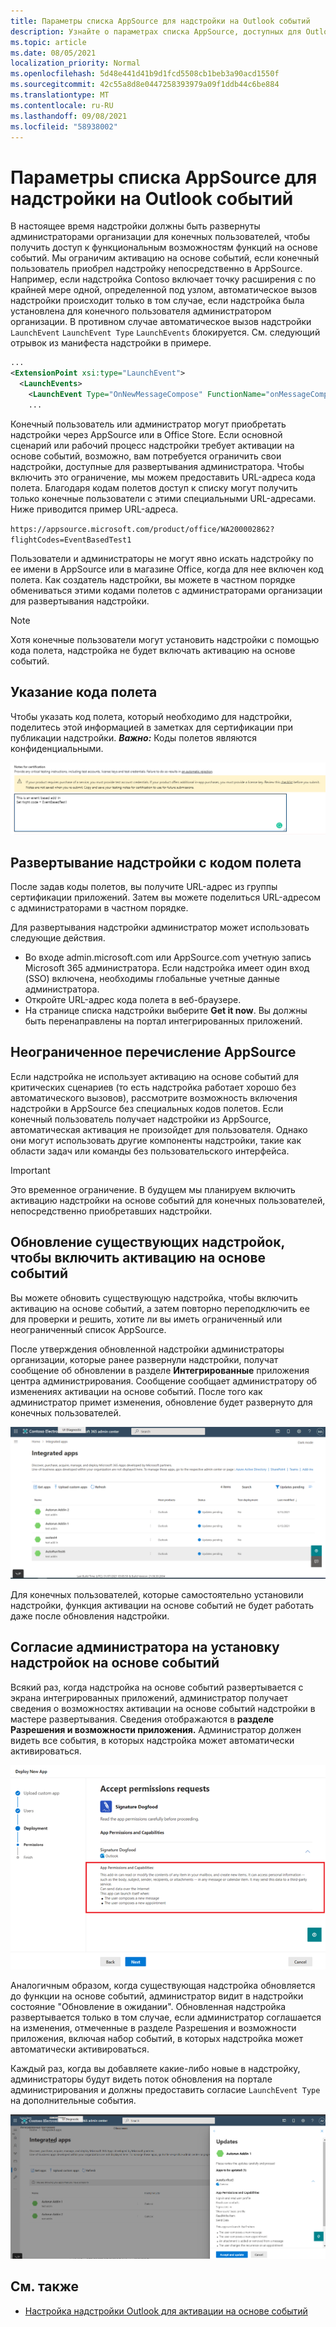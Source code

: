 ```yaml
---
title: Параметры списка AppSource для надстройки на Outlook событий
description: Узнайте о параметрах списка AppSource, доступных для Outlook надстройки, которая реализует активацию на основе событий.
ms.topic: article
ms.date: 08/05/2021
localization_priority: Normal
ms.openlocfilehash: 5d48e441d41b9d1fcd5508cb1beb3a90acd1550f
ms.sourcegitcommit: 42c55a8d8e0447258393979a09f1ddb44c6be884
ms.translationtype: MT
ms.contentlocale: ru-RU
ms.lasthandoff: 09/08/2021
ms.locfileid: "58938002"
---
```

# <a name="appsource-listing-options-for-your-event-based-outlook-add-in"></a>Параметры списка AppSource для надстройки на Outlook событий

В настоящее время надстройки должны быть развернуты администраторами организации для конечных пользователей, чтобы получить доступ к функциональным возможностям функций на основе событий. Мы ограничим активацию на основе событий, если конечный пользователь приобрел надстройку непосредственно в AppSource. Например, если надстройка Contoso включает точку расширения с по крайней мере одной, определенной под узлом, автоматическое вызов надстройки происходит только в том случае, если надстройка была установлена для конечного пользователя администратором организации. В противном случае автоматическое вызов надстройки `LaunchEvent` `LaunchEvent Type` `LaunchEvents` блокируется. См. следующий отрывок из манифеста надстройки в примере.

```xml
...
<ExtensionPoint xsi:type="LaunchEvent">
  <LaunchEvents>
    <LaunchEvent Type="OnNewMessageCompose" FunctionName="onMessageComposeHandler"/>
    ...
```

Конечный пользователь или администратор могут приобретать надстройки через AppSource или в Office Store. Если основной сценарий или рабочий процесс надстройки требует активации на основе событий, возможно, вам потребуется ограничить свои надстройки, доступные для развертывания администратора. Чтобы включить это ограничение, мы можем предоставить URL-адреса кода полета. Благодаря кодам полетов доступ к списку могут получить только конечные пользователи с этими специальными URL-адресами. Ниже приводится пример URL-адреса.

`https://appsource.microsoft.com/product/office/WA200002862?flightCodes=EventBasedTest1`

Пользователи и администраторы не могут явно искать надстройку по ее имени в AppSource или в магазине Office, когда для нее включен код полета. Как создатель надстройки, вы можете в частном порядке обмениваться этими кодами полетов с администраторами организации для развертывания надстройки.

> [!NOTE]
> Хотя конечные пользователи могут установить надстройки с помощью кода полета, надстройка не будет включать активацию на основе событий.

## <a name="specify-a-flight-code"></a>Указание кода полета

Чтобы указать код полета, который необходимо для надстройки, поделитесь этой информацией в заметках для сертификации при публикации надстройки.  _**Важно:**_ Коды полетов являются конфиденциальными.

![Снимок экрана, показывающий пример запроса кода полета в Примечаниях для экрана сертификации во время публикации.](../images/outlook-publish-notes-for-certification-1.png)

## <a name="deploy-add-in-with-flight-code"></a>Развертывание надстройки с кодом полета

После задав коды полетов, вы получите URL-адрес из группы сертификации приложений. Затем вы можете поделиться URL-адресом с администраторами в частном порядке.

Для развертывания надстройки администратор может использовать следующие действия.

- Во входе admin.microsoft.com или AppSource.com учетную запись Microsoft 365 администратора. Если надстройка имеет один вход (SSO) включена, необходимы глобальные учетные данные администратора.
- Откройте URL-адрес кода полета в веб-браузере.
- На странице списка надстройки выберите **Get it now**. Вы должны быть перенаправлены на портал интегрированных приложений.

## <a name="unrestricted-appsource-listing"></a>Неограниченное перечисление AppSource

Если надстройка не использует активацию на основе событий для критических сценариев (то есть надстройка работает хорошо без автоматического вызовов), рассмотрите возможность включения надстройки в AppSource без специальных кодов полетов. Если конечный пользователь получает надстройки из AppSource, автоматическая активация не произойдет для пользователя. Однако они могут использовать другие компоненты надстройки, такие как области задач или команды без пользовательского интерфейса.

> [!IMPORTANT]
> Это временное ограничение. В будущем мы планируем включить активацию надстройки на основе событий для конечных пользователей, непосредственно приобретавших надстройки.

## <a name="update-existing-add-ins-to-include-event-based-activation"></a>Обновление существующих надстройок, чтобы включить активацию на основе событий

Вы можете обновить существующую надстройка, чтобы включить активацию на основе событий, а затем повторно переподключить ее для проверки и решить, хотите ли вы иметь ограниченный или неограниченный список AppSource.

После утверждения обновленной надстройки администраторы организации, которые ранее развернули надстройки, получат сообщение об обновлении в разделе **Интегрированные** приложения центра администрирования. Сообщение сообщает администратору об изменениях активации на основе событий. После того как администратор примет изменения, обновление будет развернуто для конечных пользователей.

![Снимок экрана уведомления об обновлении приложения на экране "Интегрированные приложения".](../images/outlook-deploy-update-notification.png)

Для конечных пользователей, которые самостоятельно установили надстройки, функция активации на основе событий не будет работать даже после обновления надстройки.

## <a name="admin-consent-for-installing-event-based-add-ins"></a>Согласие администратора на установку надстройок на основе событий

Всякий раз, когда надстройка  на основе событий развертывается с экрана интегрированных приложений, администратор получает сведения о возможностях активации на основе событий надстройки в мастере развертывания. Сведения отображаются в **разделе Разрешения и возможности приложения.** Администратор должен видеть все события, в которых надстройка может автоматически активироваться.

![Снимок экрана "Прием запросов разрешений" при развертывании нового приложения.](../images/outlook-deploy-accept-permissions-requests.png)

Аналогичным образом, когда существующая надстройка обновляется до функции на основе событий, администратор видит в надстройки состояние "Обновление в ожидании". Обновленная надстройка развертывается только в том случае, если  администратор соглашается на изменения, отмеченные в разделе Разрешения и возможности приложения, включая набор событий, в которых надстройка может автоматически активироваться.

Каждый раз, когда вы добавляете какие-либо новые в надстройку, администраторы будут видеть поток обновления на портале администрирования и должны предоставить согласие `LaunchEvent Type` на дополнительные события.

![Снимок экрана потока "Обновления" при развертывании обновленного приложения.](../images/outlook-deploy-update-flow.png)

## <a name="see-also"></a>См. также

- [Настройка надстройки Outlook для активации на основе событий](autolaunch.md)
